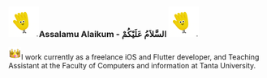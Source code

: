  ###  <img src="assets\hello.gif" width="60" height="60" />Assalamu Alaikum - السَّلاَمُ عَلَيْكُمْ <img src="assets\hello.gif" width="60" height="60" />

<img src="assets\info.gif" width="25" height="25" />I work currently as a freelance iOS and Flutter developer, and Teaching Assistant at the Faculty of Computers and information at Tanta University.


<!--
**Mohanedy98/Mohanedy98** is a ✨ _special_ ✨ repository because its `README.md` (this file) appears on your GitHub profile.

Here are some ideas to get you started:

- 🔭 I’m currently working on ...
- 🌱 I’m currently learning ...
- 👯 I’m looking to collaborate on ...
- 🤔 I’m looking for help with ...
- 💬 Ask me about ...
- 📫 How to reach me: ...
- 😄 Pronouns: ...
- ⚡ Fun fact: ...
-->
